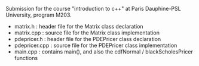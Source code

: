 Submission for the course "introduction to c++" at Paris Dauphine-PSL University, program M203.
- matrix.h       : header file for the Matrix class declaration
- matrix.cpp     : source file for the Matrix class implementation
- pdepricer.h    : header file for the PDEPricer class declaration
- pdepricer.cpp  : source file for the PDEPricer class implementation
- main.cpp       : contains main(), and also the cdfNormal / blackScholesPricer functions
